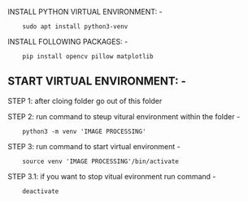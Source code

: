 
INSTALL PYTHON VIRTUAL ENVIRONMENT: -
        
        sudo apt install python3-venv

INSTALL FOLLOWING PACKAGES: -
        
        pip install opencv pillow matplotlib

START VIRTUAL ENVIRONMENT: -
-------------------------
STEP 1: after cloing folder go out of this folder

STEP 2: run command to steup vitural environment within the folder - 
        
        python3 -m venv 'IMAGE PROCESSING'

STEP 3: run command to start virtual environment - 
        
        source venv 'IMAGE PROCESSING'/bin/activate
        
STEP 3.1: if you want to stop vitual evironment run command - 
        
        deactivate 
